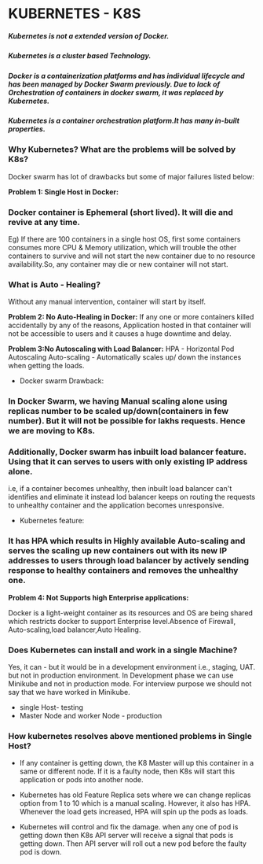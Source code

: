 # KUBERNETES - K8S
##### Kubernetes is not a extended version of Docker.
##### Kubernetes is a cluster based Technology.
##### Docker is a containerization platforms and has individual lifecycle and has been managed by Docker Swarm previously. Due to lack of Orchestration of containers in docker swarm, it was replaced by Kubernetes.
##### Kubernetes is a container orchestration platform.It has many in-built properties.

### Why Kubernetes? What are the problems will be solved by K8s?
Docker swarm has lot of drawbacks but some of major failures listed below:

**Problem 1: Single Host in Docker:**
### Docker container is Ephemeral (short lived). It will die and revive at any time.
Eg) If there are 100 containers in a single host OS, first some containers consumes more CPU & Memory utilization, which will trouble the other containers to survive and will not start the new container due to no resource availability.So, any container may die or new container will not start.

### What is Auto - Healing?
Without any manual intervention, container will start by itself.

**Problem 2: No Auto-Healing in Docker:**
If any one or more containers killed accidentally by any of the reasons, Application hosted in that container will not be accessible to users and it causes a huge downtime and delay.

**Problem 3:No Autoscaling with Load Balancer:**
HPA - Horizontal Pod Autoscaling
Auto-scaling - Automatically scales up/ down the instances when getting the loads.

+ Docker swarm Drawback:
### In Docker Swarm, we having Manual scaling alone using replicas number to be scaled up/down(containers in few number). But it will not be possible for lakhs requests. Hence we are moving to K8s.
### Additionally, Docker swarm has inbuilt load balancer feature. Using that it can serves to users with only existing IP address alone.
i.e, if a container becomes unhealthy, then inbuilt load balancer can't identifies and eliminate it instead lod balancer keeps on routing the requests to unhealthy container and the application becomes unresponsive.

+ Kubernetes feature:
### It has HPA which results in Highly available Auto-scaling and serves the scaling up new containers out with its new IP addresses to users through load balancer by actively sending response to healthy containers and removes the unhealthy one.

**Problem 4: Not Supports high Enterprise applications:**

Docker is a light-weight container as its resources and OS are being shared which restricts docker to support Enterprise level.Absence of Firewall, Auto-scaling,load balancer,Auto Healing.

### Does Kubernetes can install and work in a single Machine?
Yes, it can - but it would be in a development environment i.e., staging, UAT. but not in production environment.
In Development phase we can use Minikube and not in production mode. For interview purpose we should not say that we have worked in Minikube.

+ single Host- testing
+ Master Node and worker Node - production

### How kubernetes resolves above mentioned problems in Single Host?

+ If any container is getting down, the K8 Master will up this container in a same or different node. If it is a faulty node, then K8s will start this application or pods into another node.

+ Kubernetes has old Feature Replica sets where we can change replicas option from 1 to 10 which is a manual scaling. However, it also has HPA. Whenever the load gets increased, HPA will spin up the pods as loads.

+ Kubernetes will control and fix the damage. when any one of pod is getting down then K8s API server will receive a signal that pods is getting down. Then API server will roll out a new pod before the faulty pod is down.

